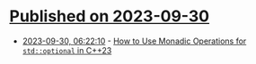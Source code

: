 # [Published on 2023-09-30](index.md)

* [2023-09-30, 06:22:10](https://lobste.rs/s/5nfcgd/how_use_monadic_operations_for_std) - [How to Use Monadic Operations for `std::optional` in C++23](https://www.cppstories.com/2023/monadic-optional-ops-cpp23/)
